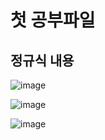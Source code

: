 # 첫 공부파일 
## 정규식 내용


![image](https://user-images.githubusercontent.com/85022962/125226148-7b6fc500-e30b-11eb-95ef-f5963271b6bf.png)

![image](https://user-images.githubusercontent.com/85022962/125266471-d1129480-e340-11eb-92ac-9bc3f821db84.png)

![image](https://user-images.githubusercontent.com/85022962/125266595-ec7d9f80-e340-11eb-848d-fe07f50a409f.png)



